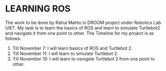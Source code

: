 # LEARNING ROS
The work to be done by Rahul Mahto in DROOM project under Robotics Lab UIET.
My task is to learn the basics of ROS and learn to simulate Turtlebot2 and navigate it from one point to other. The Timeline for my project is as follows:

1. Till November 7: I will learn basics of ROS and Turtlebot 2.
2. Till November 11: I will learn to simulate Turtlebot 2.
3. Till November 15: I will learn to navigate Turtlebot 2 from one point to other. 
